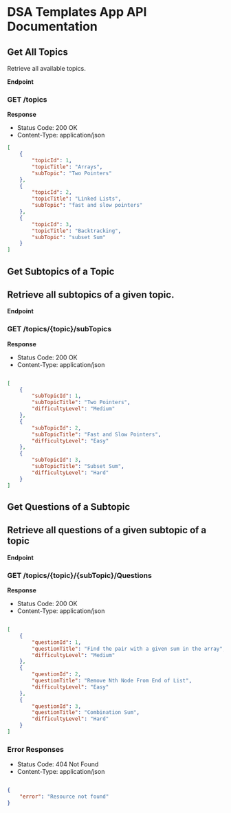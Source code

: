 # DSA Templates App API Documentation

## Get All Topics

Retrieve all available topics.

**Endpoint**

### GET /topics

**Response**

- Status Code: 200 OK
- Content-Type: application/json

```json
[
    {
        "topicId": 1,
        "topicTitle": "Arrays",
        "subTopic": "Two Pointers"
    },
    {
        "topicId": 2,
        "topicTitle": "Linked Lists",
        "subTopic": "fast and slow pointers"
    },
    {
        "topicId": 3,
        "topicTitle": "Backtracking",
        "subTopic": "subset Sum"
    }
]
```

## Get Subtopics of a Topic
## Retrieve all subtopics of a given topic.


**Endpoint**

### GET /topics/{topic}/subTopics

**Response**

- Status Code: 200 OK
- Content-Type: application/json


```json

[
    {
        "subTopicId": 1,
        "subTopicTitle": "Two Pointers",
        "difficultyLevel": "Medium"
    },
    {
        "subTopicId": 2,
        "subTopicTitle": "Fast and Slow Pointers",
        "difficultyLevel": "Easy"
    },
    {
        "subTopicId": 3,
        "subTopicTitle": "Subset Sum",
        "difficultyLevel": "Hard"
    }
]

```

## Get Questions of a Subtopic
## Retrieve all questions of a given subtopic of a topic


**Endpoint**

### GET /topics/{topic}/{subTopic}/Questions

**Response**

- Status Code: 200 OK
- Content-Type: application/json



```json

[
    {
        "questionId": 1,
        "questionTitle": "Find the pair with a given sum in the array",
        "difficultyLevel": "Medium"
    },
    {
        "questionId": 2,
        "questionTitle": "Remove Nth Node From End of List",
        "difficultyLevel": "Easy"
    },
    {
        "questionId": 3,
        "questionTitle": "Combination Sum",
        "difficultyLevel": "Hard"
    }
]

```

### Error Responses
- Status Code: 404 Not Found
- Content-Type: application/json

```json

{
    "error": "Resource not found"
}

```
